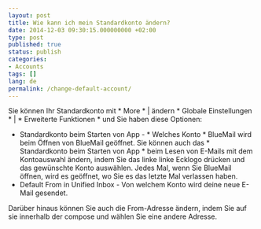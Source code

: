 ```yaml
---
layout: post
title: Wie kann ich mein Standardkonto ändern?
date: 2014-12-03 09:30:15.000000000 +02:00
type: post
published: true
status: publish
categories:
- Accounts
tags: []
lang: de
permalink: /change-default-account/
---
```


Sie können Ihr Standardkonto mit * More * \| ändern * Globale Einstellungen * \| * Erweiterte Funktionen * und Sie haben diese Optionen:
* Standardkonto beim Starten von App - * Welches Konto * BlueMail wird beim Öffnen von BlueMail geöffnet. Sie können auch das * Standardkonto beim Starten von App * beim Lesen von E-Mails mit dem Kontoauswahl ändern, indem Sie das linke linke Ecklogo drücken und das gewünschte Konto auswählen. Jedes Mal, wenn Sie BlueMail öffnen, wird es geöffnet, wo Sie es das letzte Mal verlassen haben.
* Default From in Unified Inbox - Von welchem Konto wird deine neue E-Mail gesendet.

Darüber hinaus können Sie auch die From-Adresse ändern, indem Sie auf sie innerhalb der compose und wählen Sie eine andere Adresse.
